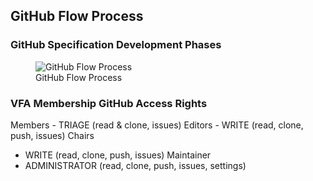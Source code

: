## GitHub Flow Process

### GitHub Specification Development Phases

  <figure>
	<img src="images/vfa-dev-process.svg" alt="GitHub Flow Process">
	<figcaption>GitHub Flow Process</figcaption>
</figure> 

### VFA Membership GitHub Access Rights
Members
    - TRIAGE (read & clone, issues)
Editors
    - WRITE (read, clone, push, issues)
Chairs
   - WRITE (read, clone, push, issues)
Maintainer
   - ADMINISTRATOR (read, clone, push, issues, settings)